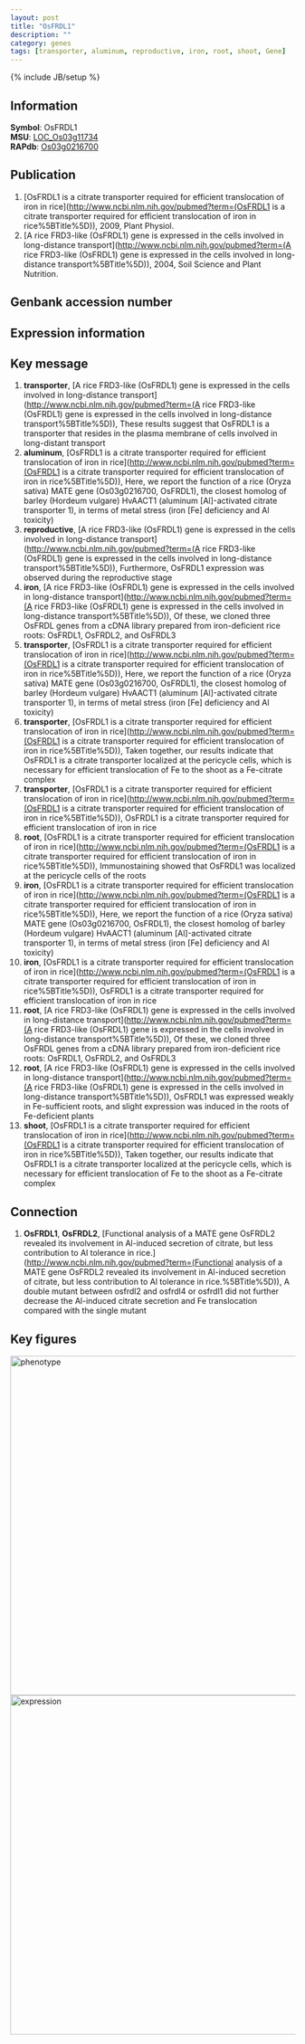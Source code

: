 ```yaml
---
layout: post
title: "OsFRDL1"
description: ""
category: genes
tags: [transporter, aluminum, reproductive, iron, root, shoot, Gene]
---
```

{% include JB/setup %}

## Information
__Symbol__: OsFRDL1  
__MSU__: [LOC_Os03g11734](http://rice.plantbiology.msu.edu/cgi-bin/ORF_infopage.cgi?orf=LOC_Os03g11734)  
__RAPdb__: [Os03g0216700](http://rapdb.dna.affrc.go.jp/viewer/gbrowse_details/irgsp1?name=Os03g0216700)  

## Publication
1. [OsFRDL1 is a citrate transporter required for efficient translocation of iron in rice](http://www.ncbi.nlm.nih.gov/pubmed?term=(OsFRDL1 is a citrate transporter required for efficient translocation of iron in rice%5BTitle%5D)), 2009, Plant Physiol.
2. [A rice FRD3-like (OsFRDL1) gene is expressed in the cells involved in long-distance transport](http://www.ncbi.nlm.nih.gov/pubmed?term=(A rice FRD3-like (OsFRDL1) gene is expressed in the cells involved in long-distance transport%5BTitle%5D)), 2004, Soil Science and Plant Nutrition.

## Genbank accession number

## Expression information

## Key message
1. __transporter__, [A rice FRD3-like (OsFRDL1) gene is expressed in the cells involved in long-distance transport](http://www.ncbi.nlm.nih.gov/pubmed?term=(A rice FRD3-like (OsFRDL1) gene is expressed in the cells involved in long-distance transport%5BTitle%5D)),  These results suggest that OsFRDL1 is a transporter that resides in the plasma membrane of cells involved in long-distant transport
2. __aluminum__, [OsFRDL1 is a citrate transporter required for efficient translocation of iron in rice](http://www.ncbi.nlm.nih.gov/pubmed?term=(OsFRDL1 is a citrate transporter required for efficient translocation of iron in rice%5BTitle%5D)),  Here, we report the function of a rice (Oryza sativa) MATE gene (Os03g0216700, OsFRDL1), the closest homolog of barley (Hordeum vulgare) HvAACT1 (aluminum [Al]-activated citrate transporter 1), in terms of metal stress (iron [Fe] deficiency and Al toxicity)
3. __reproductive__, [A rice FRD3-like (OsFRDL1) gene is expressed in the cells involved in long-distance transport](http://www.ncbi.nlm.nih.gov/pubmed?term=(A rice FRD3-like (OsFRDL1) gene is expressed in the cells involved in long-distance transport%5BTitle%5D)),  Furthermore, OsFRDL1 expression was observed during the reproductive stage
4. __iron__, [A rice FRD3-like (OsFRDL1) gene is expressed in the cells involved in long-distance transport](http://www.ncbi.nlm.nih.gov/pubmed?term=(A rice FRD3-like (OsFRDL1) gene is expressed in the cells involved in long-distance transport%5BTitle%5D)),  Of these, we cloned three OsFRDL genes from a cDNA library prepared from iron-deficient rice roots: OsFRDL1, OsFRDL2, and OsFRDL3
5. __transporter__, [OsFRDL1 is a citrate transporter required for efficient translocation of iron in rice](http://www.ncbi.nlm.nih.gov/pubmed?term=(OsFRDL1 is a citrate transporter required for efficient translocation of iron in rice%5BTitle%5D)),  Here, we report the function of a rice (Oryza sativa) MATE gene (Os03g0216700, OsFRDL1), the closest homolog of barley (Hordeum vulgare) HvAACT1 (aluminum [Al]-activated citrate transporter 1), in terms of metal stress (iron [Fe] deficiency and Al toxicity)
6. __transporter__, [OsFRDL1 is a citrate transporter required for efficient translocation of iron in rice](http://www.ncbi.nlm.nih.gov/pubmed?term=(OsFRDL1 is a citrate transporter required for efficient translocation of iron in rice%5BTitle%5D)),  Taken together, our results indicate that OsFRDL1 is a citrate transporter localized at the pericycle cells, which is necessary for efficient translocation of Fe to the shoot as a Fe-citrate complex
7. __transporter__, [OsFRDL1 is a citrate transporter required for efficient translocation of iron in rice](http://www.ncbi.nlm.nih.gov/pubmed?term=(OsFRDL1 is a citrate transporter required for efficient translocation of iron in rice%5BTitle%5D)), OsFRDL1 is a citrate transporter required for efficient translocation of iron in rice
8. __root__, [OsFRDL1 is a citrate transporter required for efficient translocation of iron in rice](http://www.ncbi.nlm.nih.gov/pubmed?term=(OsFRDL1 is a citrate transporter required for efficient translocation of iron in rice%5BTitle%5D)),  Immunostaining showed that OsFRDL1 was localized at the pericycle cells of the roots
9. __iron__, [OsFRDL1 is a citrate transporter required for efficient translocation of iron in rice](http://www.ncbi.nlm.nih.gov/pubmed?term=(OsFRDL1 is a citrate transporter required for efficient translocation of iron in rice%5BTitle%5D)),  Here, we report the function of a rice (Oryza sativa) MATE gene (Os03g0216700, OsFRDL1), the closest homolog of barley (Hordeum vulgare) HvAACT1 (aluminum [Al]-activated citrate transporter 1), in terms of metal stress (iron [Fe] deficiency and Al toxicity)
10. __iron__, [OsFRDL1 is a citrate transporter required for efficient translocation of iron in rice](http://www.ncbi.nlm.nih.gov/pubmed?term=(OsFRDL1 is a citrate transporter required for efficient translocation of iron in rice%5BTitle%5D)), OsFRDL1 is a citrate transporter required for efficient translocation of iron in rice
11. __root__, [A rice FRD3-like (OsFRDL1) gene is expressed in the cells involved in long-distance transport](http://www.ncbi.nlm.nih.gov/pubmed?term=(A rice FRD3-like (OsFRDL1) gene is expressed in the cells involved in long-distance transport%5BTitle%5D)),  Of these, we cloned three OsFRDL genes from a cDNA library prepared from iron-deficient rice roots: OsFRDL1, OsFRDL2, and OsFRDL3
12. __root__, [A rice FRD3-like (OsFRDL1) gene is expressed in the cells involved in long-distance transport](http://www.ncbi.nlm.nih.gov/pubmed?term=(A rice FRD3-like (OsFRDL1) gene is expressed in the cells involved in long-distance transport%5BTitle%5D)),  OsFRDL1 was expressed weakly in Fe-sufficient roots, and slight expression was induced in the roots of Fe-deficient plants
13. __shoot__, [OsFRDL1 is a citrate transporter required for efficient translocation of iron in rice](http://www.ncbi.nlm.nih.gov/pubmed?term=(OsFRDL1 is a citrate transporter required for efficient translocation of iron in rice%5BTitle%5D)),  Taken together, our results indicate that OsFRDL1 is a citrate transporter localized at the pericycle cells, which is necessary for efficient translocation of Fe to the shoot as a Fe-citrate complex

## Connection
1. __OsFRDL1__, __OsFRDL2__, [Functional analysis of a MATE gene OsFRDL2 revealed its involvement in Al-induced secretion of citrate, but less contribution to Al tolerance in rice.](http://www.ncbi.nlm.nih.gov/pubmed?term=(Functional analysis of a MATE gene OsFRDL2 revealed its involvement in Al-induced secretion of citrate, but less contribution to Al tolerance in rice.%5BTitle%5D)),  A double mutant between osfrdl2 and osfrdl4 or osfrdl1 did not further decrease the Al-induced citrate secretion and Fe translocation compared with the single mutant

## Key figures
<img src="http://ricencode.github.io/images/OsFRDL1.pheno.png" alt="phenotype"  style="width: 600px;"/>

<img src="http://ricencode.github.io/images/OsFRDL1.exp.png" alt="expression"  style="width: 600px;"/>



